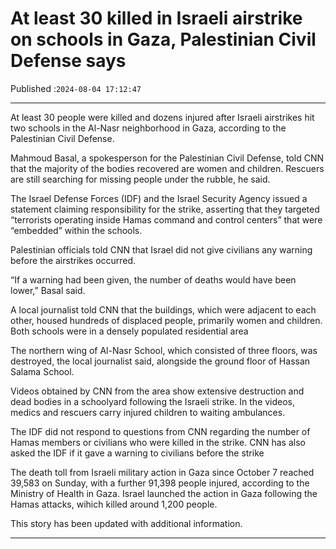 # At least 30 killed in Israeli airstrike on schools in Gaza, Palestinian Civil Defense says

Published :`2024-08-04 17:12:47`

---

At least 30 people were killed and dozens injured after Israeli airstrikes hit two schools in the Al-Nasr neighborhood in Gaza, according to the Palestinian Civil Defense.

Mahmoud Basal, a spokesperson for the Palestinian Civil Defense, told CNN that the majority of the bodies recovered are women and children. Rescuers are still searching for missing people under the rubble, he said.

The Israel Defense Forces (IDF) and the Israel Security Agency issued a statement claiming responsibility for the strike, asserting that they targeted “terrorists operating inside Hamas command and control centers” that were “embedded” within the schools.

Palestinian officials told CNN that Israel did not give civilians any warning before the airstrikes occurred.

“If a warning had been given, the number of deaths would have been lower,” Basal said.

A local journalist told CNN that the buildings, which were adjacent to each other, housed hundreds of displaced people, primarily women and children. Both schools were in a densely populated residential area

The northern wing of Al-Nasr School, which consisted of three floors, was destroyed, the local journalist said, alongside the ground floor of Hassan Salama School.

Videos obtained by CNN from the area show extensive destruction and dead bodies in a schoolyard following the Israeli strike. In the videos, medics and rescuers carry injured children to waiting ambulances.

The IDF did not respond to questions from CNN regarding the number of Hamas members or civilians who were killed in the strike. CNN has also asked the IDF if it gave a warning to civilians before the strike

The death toll from Israeli military action in Gaza since October 7 reached 39,583 on Sunday, with a further 91,398 people injured, according to the Ministry of Health in Gaza. Israel launched the action in Gaza following the Hamas attacks, wihich killed around 1,200 people.

This story has been updated with additional information.

---

